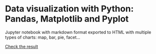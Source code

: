 # Data visualization with Python: Pandas, Matplotlib and Pyplot

Jupyter notebook with markdown format exported to HTML with multiple types of charts: map, bar, pie, facet...

[Check the result](https://ggarciagrau.github.io/data-visualization-pandas-matplotlib-pyplot/)
